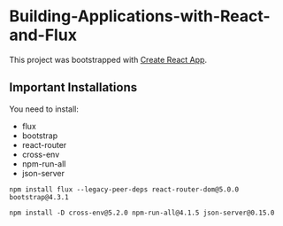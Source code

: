 # Building-Applications-with-React-and-Flux

This project was bootstrapped with [Create React App](https://github.com/facebook/create-react-app).

## Important Installations

You need to install:

- flux
- bootstrap
- react-router
- cross-env
- npm-run-all
- json-server

`npm install flux --legacy-peer-deps react-router-dom@5.0.0 bootstrap@4.3.1`

`npm install -D cross-env@5.2.0 npm-run-all@4.1.5 json-server@0.15.0`
